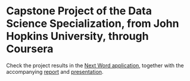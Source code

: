 # Capstone Project of the Data Science Specialization, from John Hopkins University, through Coursera

Check the project results in the <a href="https://arcarrion.shinyapps.io/NextWord/">Next Word application</a>, together with the accompanying <a href="http://rpubs.com/arcarrion/capstoneproject_report">report</a> and <a href="http://rpubs.com/arcarrion/nextword">presentation</a>.
